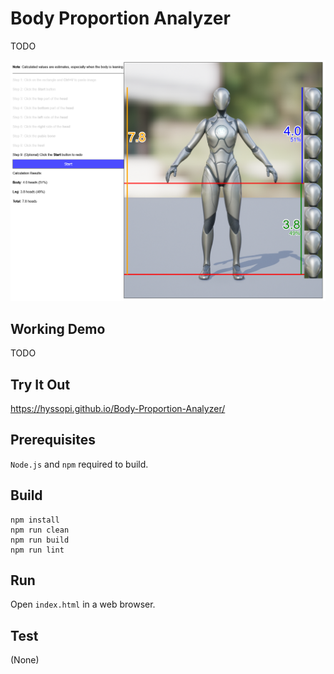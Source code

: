 # Body Proportion Analyzer
TODO

![splash](images/splash.png)

## Working Demo
TODO

## Try It Out
https://hyssopi.github.io/Body-Proportion-Analyzer/

## Prerequisites
`Node.js` and `npm` required to build.

## Build
```
npm install
npm run clean
npm run build
npm run lint
```

## Run
Open `index.html` in a web browser.

## Test
(None)
